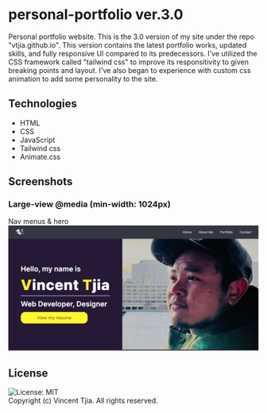 # personal-portfolio ver.3.0
Personal portfolio website. This is the 3.0 version of my site under the repo "vtjia.github.io". This version 
contains the latest portfolio works, updated skills, and fully responsive UI compared to its predecessors. 
I've utilized the CSS framework called "tailwind css" to improve its responsitivity to given breaking points and layout. 
I've also began to experience with custom css animation to add some personality to the site.   

## Technologies
* HTML 
* CSS
* JavaScript 
* Tailwind css 
* Animate.css

## Screenshots
### Large-view @media (min-width: 1024px)
Nav menus & hero
![nav-hero-section](./assets/screenshots/vtjia1.PNG)

## License
![License: MIT](https://img.shields.io/badge/License-MIT-yellow.svg) <br/>
Copyright (c) Vincent Tjia. All rights reserved.